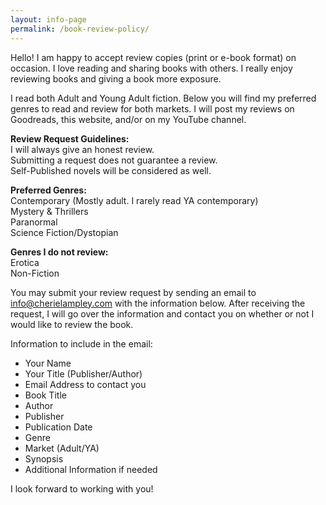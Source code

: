 ```yaml
---
layout: info-page
permalink: /book-review-policy/
---
```


Hello! I am happy to accept review copies (print or e-book format) on occasion. I love reading and sharing books with others. I really enjoy reviewing books and giving a book more exposure.

I read both Adult and Young Adult fiction. Below you will find my preferred genres to read and review for both markets.  I will post my reviews on Goodreads, this website, and/or on my YouTube channel.

<b>Review Request Guidelines:</b><br>
I will always give an honest review.<br>
Submitting a request does not guarantee a review.<br>
Self-Published novels will be considered as well.<br>

<b>Preferred Genres:</b><br>
Contemporary (Mostly adult. I rarely read YA contemporary)<br>
Mystery & Thrillers<br>
Paranormal<br>
Science Fiction/Dystopian<br>

<b>Genres I do not review:</b><br>
Erotica<br>
Non-Fiction<br>

You may submit your review request by sending an email to <a href="mailto:info@cherielampley.com">info@cherielampley.com</a> with the information below. After receiving the request, I will go over the information and contact you on whether or not I would like to review the book.

Information to include in the email:

- Your Name
- Your Title (Publisher/Author)
- Email Address to contact you
- Book Title
- Author
- Publisher
- Publication Date
- Genre
- Market (Adult/YA)
- Synopsis
- Additional Information if needed

I look forward to working with you!
